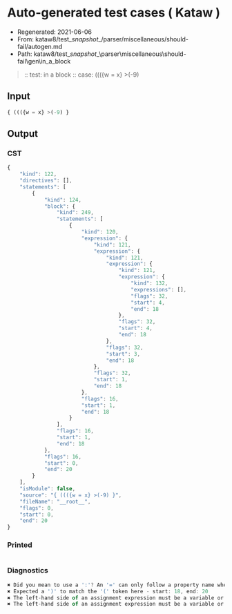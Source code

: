 # Auto-generated test cases ( Kataw )
- Regenerated: 2021-06-06
- From: kataw8/test\__snapshot__/parser/miscellaneous/should-fail/autogen.md
- Path: kataw8/test\__snapshot__\parser\miscellaneous\should-fail\gen\in_a_block
> :: test: in a block
> :: case: ((({w = x} >(-9)
## Input

`````js
{ ((({w = x} >(-9) }
`````
## Output

### CST

```javascript
{
    "kind": 122,
    "directives": [],
    "statements": [
        {
            "kind": 124,
            "block": {
                "kind": 249,
                "statements": [
                    {
                        "kind": 120,
                        "expression": {
                            "kind": 121,
                            "expression": {
                                "kind": 121,
                                "expression": {
                                    "kind": 121,
                                    "expression": {
                                        "kind": 132,
                                        "expressions": [],
                                        "flags": 32,
                                        "start": 4,
                                        "end": 18
                                    },
                                    "flags": 32,
                                    "start": 4,
                                    "end": 18
                                },
                                "flags": 32,
                                "start": 3,
                                "end": 18
                            },
                            "flags": 32,
                            "start": 1,
                            "end": 18
                        },
                        "flags": 16,
                        "start": 1,
                        "end": 18
                    }
                ],
                "flags": 16,
                "start": 1,
                "end": 18
            },
            "flags": 16,
            "start": 0,
            "end": 20
        }
    ],
    "isModule": false,
    "source": "{ ((({w = x} >(-9) }",
    "fileName": "__root__",
    "flags": 0,
    "start": 0,
    "end": 20
}
```

### Printed

```javascript

```

### Diagnostics

```javascript
✖ Did you mean to use a ':'? An '=' can only follow a property name when the containing object literal is part of a destructuring - start: 12, end: 14
✖ Expected a ')' to match the '(' token here - start: 18, end: 20
✖ The left-hand side of an assignment expression must be a variable or a property access - start: 18, end: 20
✖ The left-hand side of an assignment expression must be a variable or a property access - start: 18, end: 20

```

